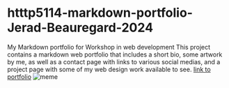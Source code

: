 # htttp5114-markdown-portfolio-Jerad-Beauregard-2024
My Markdown portfolio for Workshop in web development
This project contains a markdown web portfolio that includes a short bio, some artwork by me, as well as a contact page with links to various social medias, and a project page with some of my web design work available to see.
[link to portfolio](https://jeradbeauregard.github.io/htttp5114-markdown-portfolio-Jerad-Beauregard-2024/)
![meme](https://encrypted-tbn0.gstatic.com/images?q=tbn:ANd9GcQ840Qiyv0kWnEd9R61yBiS1Fa23-7aLxp6qQ&s)
